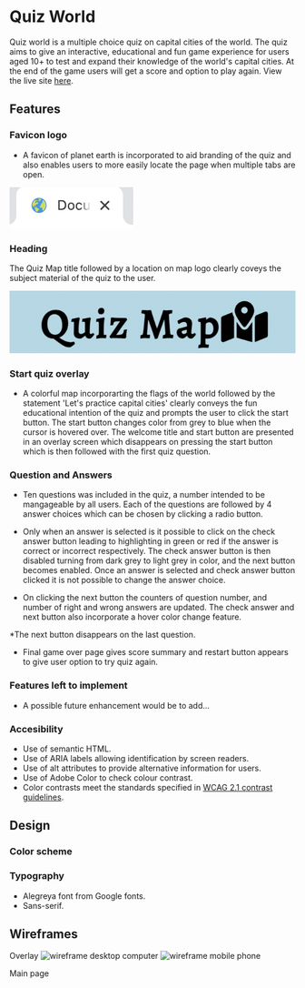 # Quiz World
Quiz world is a multiple choice quiz on capital cities of the world. The quiz aims to give an interactive, educational and fun game experience for users aged 10+ to test and expand their knowledge of the world's capital cities. At the end of the game users will get a score and option to play again. View the live site [here](https://nataliatesarova.github.io/quiz/).

<!--- ADD MULTIPLE DEVICE IMAGES -->

## Features 
### Favicon logo
* A favicon of planet earth is incorporated to aid branding of the quiz and also enables users to more easily locate the page when multiple tabs are open.

![favicon](assets/images/favicon.png)

### Heading
The Quiz Map title followed by a location on map logo clearly coveys the subject material of the quiz to the user.

![quiz name and logo](assets/images/heading%20and%20logo.png)

### Start quiz overlay
* A colorful map incorporarting the flags of the world followed by the statement 'Let's practice capital cities' clearly conveys the fun educational intention of the quiz and prompts the user to click the start button. The start button changes color from grey to blue when the cursor is hovered over. The welcome title and start button are presented in an overlay screen which disappears on pressing the start button which is then followed with the first quiz question.

<!--- ADD IMAGE OF Title overlay with map pic and start -->

### Question and Answers
* Ten questions was included in the quiz, a number intended to be mangageable by all users. Each of the questions are followed by 4 answer choices which can be chosen by clicking a radio button. 

<!--- ADD IMAGE OF first question and answer slide-->

* Only when an answer is selected is it possible to click on the check answer button leading to highlighting in green or red if the answer is correct or incorrect respectively. The check answer button is then disabled turning from dark grey to light grey in color, and the next button becomes enabled. Once an answer is selected and check answer button clicked it is not possible to change the answer choice. 

<!--- ADD IMAGE OF first question and answer slide with correct answer-->
<!--- ADD IMAGE OF first question and answer slide with incorrect answer-->

* On clicking the next button the counters of question number, and number of right and wrong answers are updated. The check answer and next button also incorporate a hover color change feature.
<!--- ADD IMAGE OF second question with counters changing-->
*The next button disappears on the last question.
<!--- ADD IMAGE OF question 10-->
* Final game over page gives score summary and restart button appears to give user option to try quiz again.
<!--- ADD IMAGE OF summary page-->

### Features left to implement
* A possible future enhancement would be to add...

### Accesibility
* Use of semantic HTML.
* Use of ARIA labels allowing identification by screen readers.
* Use of alt attributes to provide alternative information for users.
* Use of Adobe Color to check colour contrast.
* Color contrasts meet the standards specified in [WCAG 2.1 contrast guidelines](https://www.w3.org/WAI/WCAG21/Understanding/contrast-minimum.html).

##  Design
### Color scheme
### Typography
* Alegreya font from Google fonts.
* Sans-serif.

## Wireframes
Overlay
![wireframe desktop computer]()
![wireframe mobile phone]()

Main page

